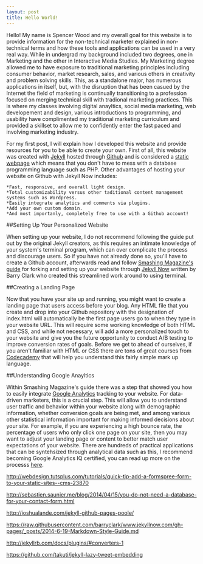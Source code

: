 ```yaml
---
layout: post
title: Hello World!
---
```


Hello! My name is Spencer Wood and my overall goal for this website is to provide information for the non-technical marketer explained in non-technical terms and how these tools and applications can be used in a very real way. While in undergrad my background included two degrees, one in Marketing and the other in Interactive Media Studies. My Marketing degree allowed me to have exposure to traditional marketing principles including consumer behavior, market research, sales, and various others in creativity and problem solving skills. This, as a standalone major, has numerous applications in itself, but, with the disruption that has been casued by the Internet the field of marketing is continually transitioning to a profession focused on merging technical skill with tradional marketing practices. This is where my classes involving digital anayltics, social media marketing, web developement and design, various introductions to programming, and usability have complimented my traditional marketing curriculum and provided a skillset to allow me to confidently enter the fast paced and involving marketing industry. 

For my first post, I will explain how I developed this website and provide resources for you to be able to create your own. First of all, this website was created with [Jekyll](https://jekyllrb.com/) hosted through [Github](https://github.com/) and is considered a [static webpage](https://en.wikipedia.org/wiki/Static_web_page) which means that you don't have to mess with a database programming language such as PHP. Other advantages of hosting your website on Github with Jekyll Now includes:

	*Fast, responsive, and overall light design.
	*Total customizability versus other taditional content management systems such as Wordpress.
	*Easily integrate analytics and comments via plugins.
	*Add your own custom domain.
	*And most importanly, completely free to use with a Github account!

##Setting Up Your Personalized Website

When setting up your website, I do not recommend following the guide put out by the original Jekyll creators, as this requires an intimate knowledge of your system's terminal program, which can over complicate the process and discourage users. So if you have not already done so, you'll have to create a Github account, afterwards read and follow [Smashing Magazine's guide](http://www.smashingmagazine.com/2014/08/build-blog-jekyll-github-pages/#1-fork-a-starting-point) for forking and setting up your website through [Jekyll Now](http://www.jekyllnow.com/about/) written by Barry Clark who created this streamlined work around to using terminal. 

##Creating a Landing Page

Now that you have your site up and running, you might want to create a landing page that users access before your blog. Any HTML file that you create and drop into your Github repository with the designation of index.html will automatically be the first page users go to when they type in your website URL. This will require some working knowledge of both HTML and CSS, and while not necessary, will add a more personalized touch to your website and give you the future opportunity to conduct A/B testing to improve conversion rates of goals. Before we get to ahead of ourselves, if you aren't familiar with HTML or CSS there are tons of great courses from [Codecademy](www.codecademy.com) that will help you understand this fairly simple mark up language.

##Understanding Google Anayltics

Within Smashing Magazine's guide there was a step that showed you how to easily integrate [Google Analytics](www.google.com/analytics) tracking to your website. For data-driven marketers, this is a crucial step. This will allow you to understand user traffic and behavior within your website along with demographic information, whether conversion goals are being met, and among various other statistical information important for making informed decisions about your site. For example, if you are experiencing a high bounce rate, the percentage of users who only click one page on your site, then you may want to adjust your landing page or content to better match user expectations of your website. There are hundreds of practical applications that can be syntehsized through analytical data such as this, I recommend becoming Google Analytics IQ certified, you can read up more on the processs [here](https://support.google.com/partners/answer/6089738?hl=en).






http://webdesign.tutsplus.com/tutorials/quick-tip-add-a-formspree-form-to-your-static-sites--cms-23870

http://sebastien.saunier.me/blog/2014/04/15/you-do-not-need-a-database-for-your-contact-form.html

http://joshualande.com/jekyll-github-pages-poole/

https://raw.githubusercontent.com/barryclark/www.jekyllnow.com/gh-pages/_posts/2014-6-19-Markdown-Style-Guide.md

http://jekyllrb.com/docs/plugins/#converters-1

https://github.com/takuti/jekyll-lazy-tweet-embedding